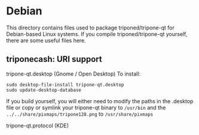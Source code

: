
Debian
====================
This directory contains files used to package triponed/tripone-qt
for Debian-based Linux systems. If you compile triponed/tripone-qt yourself, there are some useful files here.

## triponecash: URI support ##


tripone-qt.desktop  (Gnome / Open Desktop)
To install:

	sudo desktop-file-install tripone-qt.desktop
	sudo update-desktop-database

If you build yourself, you will either need to modify the paths in
the .desktop file or copy or symlink your tripone-qt binary to `/usr/bin`
and the `../../share/pixmaps/tripone128.png` to `/usr/share/pixmaps`

tripone-qt.protocol (KDE)

